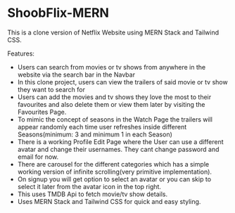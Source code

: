 # ShoobFlix-MERN
This is a clone version of Netflix Website using MERN Stack and Tailwind CSS. 

Features:
- Users can search from movies or tv shows from anywhere in the website via the search bar in the Navbar
- In this clone project, users can view the trailers of said movie or tv show they want to search for
- Users can add the movies and tv shows they love the most to their favourites and also delete them or view them later by visiting the Favourites Page.
- To mimic the concept of seasons in the Watch Page the trailers will appear randomly each time user refreshes inside different Seasons(minimum: 3 and minimum 1 in each Season)
- There is a working Profile Edit Page where the User can use a different avatar and change their usernames. They cant change password and email for now.
- There are carousel for the different categories which has a simple working version of infinite scrolling(very primitive implementation).
- On signup you will get option to select an avatar or you can skip to select it later from the avatar icon in the top right.
- This uses TMDB Api to fetch movie/tv show details.
- Uses MERN Stack and Tailwind CSS for quick and easy styling.
